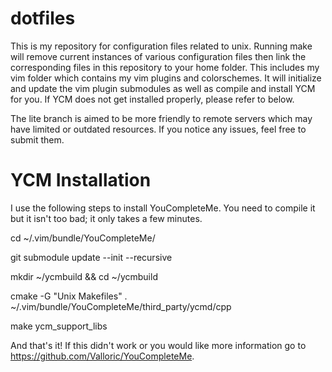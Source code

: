 dotfiles
========
This is my repository for configuration files related to unix. Running make will remove current instances of various configuration files then link the corresponding files in this repository to your home folder. This includes my vim folder which contains my vim plugins and colorschemes. It will initialize and update the vim plugin submodules as well as compile and install YCM for you. If YCM does not get installed properly, please refer to below.

The lite branch is aimed to be more friendly to remote servers which may have limited or outdated resources. If you notice any issues, feel free to submit them.

YCM Installation
========
I use the following steps to install YouCompleteMe. You need to compile it but
it isn't too bad; it only takes a few minutes.

cd ~/.vim/bundle/YouCompleteMe/

git submodule update --init --recursive

mkdir ~/ycmbuild && cd ~/ycmbuild

cmake -G "Unix Makefiles" . ~/.vim/bundle/YouCompleteMe/third_party/ycmd/cpp

make ycm_support_libs

And that's it! If this didn't work or you would like more information go to
https://github.com/Valloric/YouCompleteMe.
